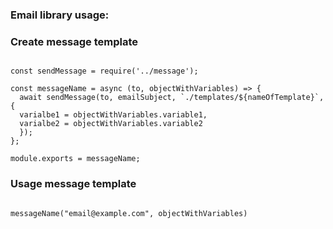 ### Email library usage:

### Create message template

```

const sendMessage = require('../message');

const messageName = async (to, objectWithVariables) => {
  await sendMessage(to, emailSubject, `./templates/${nameOfTemplate}`, {
  varialbe1 = objectWithVariables.variable1, 
  varialbe2 = objectWithVariables.variable2
  });
};

module.exports = messageName;

```

### Usage message template

```

messageName("email@example.com", objectWithVariables)

```
